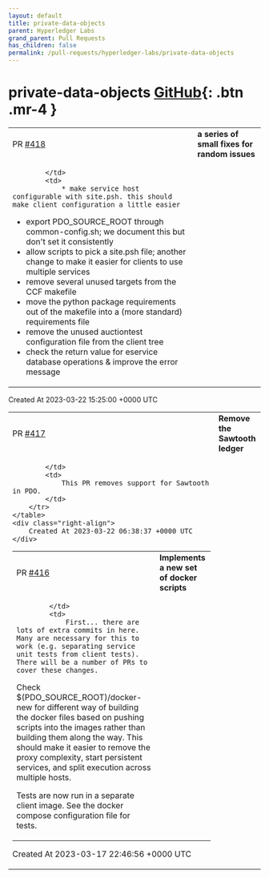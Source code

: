 ```yaml
---
layout: default
title: private-data-objects
parent: Hyperledger Labs
grand_parent: Pull Requests
has_children: false
permalink: /pull-requests/hyperledger-labs/private-data-objects
---
```


# private-data-objects <span class="fs-3 right-align">[GitHub](https://github.com/hyperledger-labs/private-data-objects){: .btn .mr-4 }</span>


<div>
    <table>
        <tr>
            <td>
                PR <a href="https://github.com/hyperledger-labs/private-data-objects/pull/418" class=".btn">#418</a>
            </td>
            <td>
                <b>
                    a series of small fixes for random issues
                </b>
            </td>
        </tr>
        <tr>
            <td>
                
            </td>
            <td>
                * make service host configurable with site.psh. this should make client configuration a little easier
* export PDO_SOURCE_ROOT through common-config.sh; we document this but don't set it consistently
* allow scripts to pick a site.psh file; another change to make it easier for clients to use multiple services
* remove several unused targets from the CCF makefile
* move the python package requirements out of the makefile into a (more standard) requirements file
* remove the unused auctiontest configuration file from the client tree
* check the return value for eservice database operations & improve the error message
            </td>
        </tr>
    </table>
    <div class="right-align">
        Created At 2023-03-22 15:25:00 +0000 UTC
    </div>
</div>

<div>
    <table>
        <tr>
            <td>
                PR <a href="https://github.com/hyperledger-labs/private-data-objects/pull/417" class=".btn">#417</a>
            </td>
            <td>
                <b>
                    Remove the Sawtooth ledger
                </b>
            </td>
        </tr>
        <tr>
            <td>
                
            </td>
            <td>
                This PR removes support for Sawtooth in PDO.
            </td>
        </tr>
    </table>
    <div class="right-align">
        Created At 2023-03-22 06:38:37 +0000 UTC
    </div>
</div>

<div>
    <table>
        <tr>
            <td>
                PR <a href="https://github.com/hyperledger-labs/private-data-objects/pull/416" class=".btn">#416</a>
            </td>
            <td>
                <b>
                    Implements a new set of docker scripts
                </b>
            </td>
        </tr>
        <tr>
            <td>
                
            </td>
            <td>
                First... there are lots of extra commits in here. Many are necessary for this to work (e.g. separating service unit tests from client tests). There will be a number of PRs to cover these changes.

Check $(PDO_SOURCE_ROOT)/docker-new for different way of building the docker files based on pushing scripts into the images rather than building them along the way. This should make it easier to remove the proxy complexity, start persistent services, and split execution across multiple hosts.

Tests are now run in a separate client image. See the docker compose configuration file for tests.
            </td>
        </tr>
    </table>
    <div class="right-align">
        Created At 2023-03-17 22:46:56 +0000 UTC
    </div>
</div>


